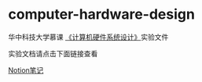 # computer-hardware-design

华中科技大学慕课 [《计算机硬件系统设计》](https://www.icourse163.org/course/HUST-1205809816 "华科计算机硬件系统设计慕课")实验文件

实验文档请点击下面链接查看

[Notion笔记](https://www.notion.so/loyio/15a859989af04ae6aae552f269fa51e8)







[《计算机硬件系统设计》]: https://www.icourse163.org/course/HUST-1205809816	"华科计算机硬件系统设计慕课"

